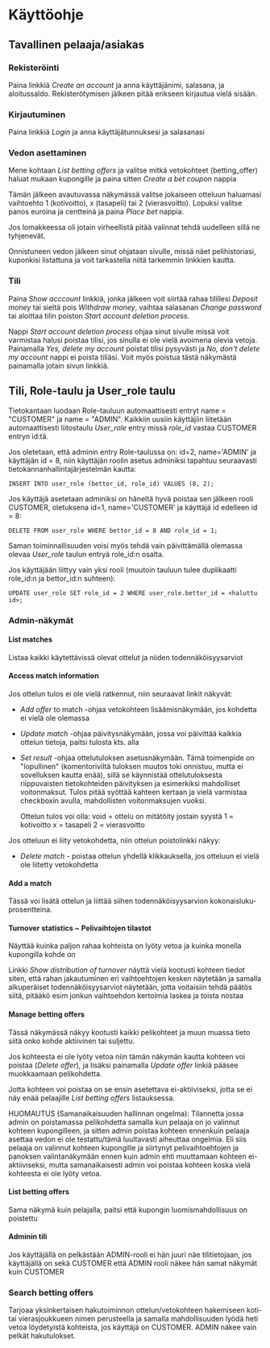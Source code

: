 # Käyttöohje

## Tavallinen pelaaja/asiakas

### Rekisteröinti

Paina linkkiä *Create an account* ja anna käyttäjänimi, salasana, ja aloitussaldo. Rekisterötymisen jälkeen pitää erikseen kirjautua vielä sisään.

### Kirjautuminen

Paina linkkiä *Login* ja anna käyttäjätunnuksesi ja salasanasi

### Vedon asettaminen

Mene kohtaan *List betting offers* ja valitse mitkä vetokohteet (betting_offer) haluat mukaan kupongille ja paina sitten *Create a bet coupon* nappia

Tämän jälkeen avautuvassa näkymässä valitse jokaiseen otteluun haluamasi vaihtoehto 1 (kotivoitto), x (tasapeli) tai 2 (vierasvoitto). Lopuksi valitse panos euroina ja centteinä ja paina *Place bet* nappia.

Jos lomakkeessa oli jotain virheellistä pitää valinnat tehdä uudelleen sillä ne tyhjenevät.

Onnistuneen vedon jälkeen sinut ohjataan sivulle, missä näet pelihistoriasi, kuponkisi listattuna ja voit tarkastella niitä tarkemmin linkkien kautta.

### Tili

Paina *Show acccount* linkkiä, jonka jälkeen voit siirtää rahaa tilillesi *Deposit money* tai sieltä pois *Withdraw money*, vaihtaa salasanan *Change password* tai aloittaa tilin poiston *Start account deletion process*.

Nappi *Start account deletion process* ohjaa sinut sivulle missä voit varmistaa halusi poistaa tilisi, jos sinulla ei ole vielä avoimena olevia vetoja. Painamalla *Yes, delete my account* poistat tilisi pysyvästi ja *No, don't delete my account* nappi ei poista tiliäsi. Voit myös poistua tästä näkymästä painamalla jotain sivun linkkiä.

## Tili, Role-taulu ja User_role taulu

Tietokantaan luodaan Role-tauluun automaattisesti entryt name = "CUSTOMER" ja name = "ADMIN". Kaikkiin uusiin käyttäjiin liitetään automaattisesti liitostaulu *User_role* entry missä *role_id* vastaa CUSTOMER entryn id:tä.


Jos oletetaan, että adminin entry Role-taulussa on: id=2, name='ADMIN' ja käyttäjän id = 8, niin käyttäjän roolin asetus adminiksi tapahtuu seuraavasti tietokannanhallintajärjestelmän kautta:

    INSERT INTO user_role (bettor_id, role_id) VALUES (8, 2);

Jos käyttäjä asetetaan adminiksi on häneltä hyvä poistaa sen jälkeen rooli CUSTOMER, oletuksena id=1, name='CUSTOMER' ja käyttäjä id edelleen id = 8:

    DELETE FROM user_role WHERE bettor_id = 8 AND role_id = 1;

Saman toiminnallisuuden voisi myös tehdä vain päivittämällä olemassa olevaa *User_role* taulun entryä role_id:n osalta.

Jos käyttäjään liittyy vain yksi rooli (muutoin tauluun tulee duplikaatti role_id:n ja bettor_id:n suhteen):

    UPDATE user_role SET role_id = 2 WHERE user_role.bettor_id = <haluttu id>;

### Admin-näkymät

#### List matches

Listaa kaikki käytettävissä olevat ottelut ja niiden todennäköisyysarviot

#### Access match information

Jos ottelun tulos ei ole vielä ratkennut, niin seuraavat linkit näkyvät:

* *Add offer* to match -ohjaa vetokohteen lisäämisnäkymään, jos kohdetta ei vielä ole olemassa

* *Update match* -ohjaa päivitysnäkymään, jossa voi päivittää kaikkia ottelun tietoja, paitsi tulosta kts. alla
 
* *Set result* -ohjaa ottelutuloksen asetusnäkymään. Tämä toimenpide on "lopullinen" (komentoriviltä tuloksen muutos toki onnistuu, mutta ei sovelluksen kautta enää), sillä se käynnistää ottelutuloksesta riippuvaisten tietokohteiden päivityksen ja esimerkiksi mahdolliset voitonmaksut. Tulos pitää syöttää kahteen kertaan ja vielä varmistaa checkboxin avulla, mahdollisten voitonmaksujen vuoksi.

	Ottelun tulos voi olla:
	void = ottelu on mitätöity jostain syystä
	1 = kotivoitto
	x = tasapeli
	2 = vierasvoitto

Jos otteluun ei liity vetokohdetta, niin ottelun poistolinkki näkyy:

* *Delete match* - poistaa ottelun yhdellä klikkauksella, jos otteluun ei vielä ole liitetty vetokohdetta

#### Add a match

Tässä voi lisätä ottelun ja liittää siihen todennäköisyysarvion kokonaisluku-prosentteina. 

#### Turnover statistics ~ Pelivaihtojen tilastot

Näyttää kuinka paljon rahaa kohteista on lyöty vetoa ja kuinka monella kupongilla kohde on

Linkki *Show distribution of turnover* näyttä vielä kootusti kohteen tiedot siten, että rahan jakautuminen eri vaihtoehtojen kesken näytetään ja samalla alkuperäiset todennäköisyysarviot näytetään, jotta voitaisiin tehdä päätös siitä, pitääkö esim jonkun vaihtoehdon kertoimia laskea ja toista nostaa

#### Manage betting offers

Tässä näkymässä näkyy kootusti kaikki pelikohteet ja muun muassa tieto siitä onko kohde aktiivinen tai suljettu.

Jos kohteesta ei ole lyöty vetoa niin tämän näkymän kautta kohteen voi poistaa (*Delete offer*), ja lisäksi painamalla *Update offer* linkiä pääsee muokkaamaan pelikohdetta. 

Jotta kohteen voi poistaa on se ensin asetettava ei-aktiiviseksi, jotta se ei näy enää pelaajille *List betting offers* listauksessa.

HUOMAUTUS (Samanaikaisuuden hallinnan ongelma): Tilannetta jossa admin on poistamassa pelikohdetta samalla kun pelaaja on jo valinnut kohteen kupongilleen, ja sitten admin poistaa kohteen ennenkuin pelaaja asettaa vedon ei ole testattu/tämä luultavasti aiheuttaa ongelmia. Eli siis pelaaja on valinnut kohteen kupongille ja siirtynyt pelivaihtoehtojen ja panoksen valintanäkymään ennen kuin admin ehti muuttamaan kohteen ei-aktiiviseksi, mutta samanaikaisesti admin voi poistaa kohteen koska vielä kohteesta ei ole lyöty vetoa.

#### List betting offers

Sama näkymä kuin pelajalla, paitsi että kupongin luomismahdollisuus on poistettu

#### Adminin tili

Jos käyttäjällä on pelkästään ADMIN-rooli ei hän juuri näe tilitietojaan, jos käyttäjällä on sekä CUSTOMER että ADMIN rooli näkee hän samat näkymät kuin CUSTOMER

### Search betting offers

Tarjoaa yksinkertaisen hakutoiminnon ottelun/vetokohteen hakemiseen koti- tai vierasjoukkueen nimen perusteella ja samalla mahdollisuuden lyödä heti vetoa löydetyistä kohteista, jos käyttäjä on CUSTOMER. ADMIN näkee vain pelkät hakutulokset.
